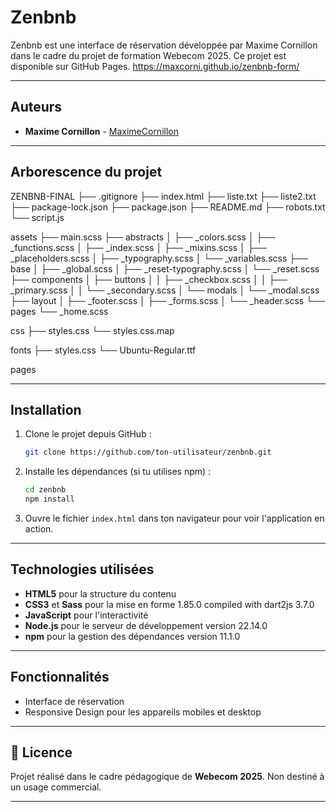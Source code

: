 # Zenbnb

Zenbnb est une interface de réservation développée par Maxime Cornillon dans le cadre du projet de formation Webecom 2025. Ce projet est disponible sur GitHub Pages.
https://maxcorni.github.io/zenbnb-form/

---

## Auteurs

- **Maxime Cornillon** - [MaximeCornillon](https://github.com/maxcorni)

---
## Arborescence du projet


ZENBNB-FINAL ├── .gitignore ├── index.html ├── liste.txt ├── liste2.txt ├── package-lock.json ├── package.json ├── README.md ├── robots.txt └── script.js

assets ├── main.scss ├── abstracts │ ├── _colors.scss │ ├── _functions.scss │ ├── _index.scss │ ├── _mixins.scss │ ├── _placeholders.scss │ ├── _typography.scss │ └── _variables.scss ├── base │ ├── _global.scss │ ├── _reset-typography.scss │ └── _reset.scss ├── components │ ├── buttons │ │ ├── _checkbox.scss │ │ ├── _primary.scss │ │ └── _secondary.scss │ └── modals │ └── _modal.scss ├── layout │ ├── _footer.scss │ ├── _forms.scss │ └── _header.scss └── pages └── _home.scss

css ├── styles.css └── styles.css.map

fonts ├── styles.css └── Ubuntu-Regular.ttf

pages

---

## Installation

1. Clone le projet depuis GitHub :

    ```bash
    git clone https://github.com/ton-utilisateur/zenbnb.git
    ```

2. Installe les dépendances (si tu utilises npm) :

    ```bash
    cd zenbnb
    npm install
    ```

3. Ouvre le fichier `index.html` dans ton navigateur pour voir l'application en action.

---

## Technologies utilisées

- **HTML5** pour la structure du contenu
- **CSS3** et **Sass** pour la mise en forme 1.85.0 compiled with dart2js 3.7.0
- **JavaScript** pour l'interactivité
- **Node.js** pour le serveur de développement version 22.14.0
- **npm** pour la gestion des dépendances version 11.1.0

---

## Fonctionnalités

- Interface de réservation
- Responsive Design pour les appareils mobiles et desktop

---

## 📄 Licence
Projet réalisé dans le cadre pédagogique de **Webecom 2025**. Non destiné à un usage commercial.

---
